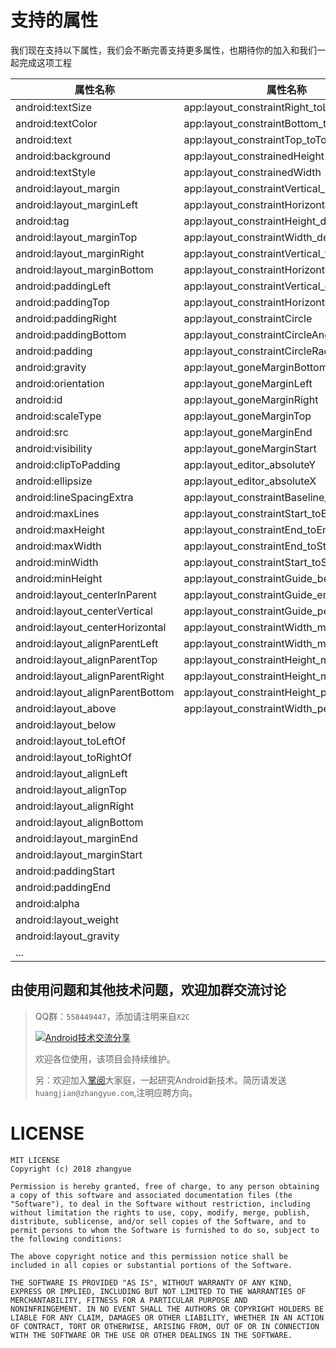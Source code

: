 # 支持的属性
我们现在支持以下属性，我们会不断完善支持更多属性，也期待你的加入和我们一起完成这项工程

| 属性名称|属性名称|
| ------ |------- |
|android:textSize| app:layout_constraintRight_toLeftOf|
|android:textColor| app:layout_constraintBottom_toTopOf|
|android:text| app:layout_constraintTop_toTopOf|
|android:background| app:layout_constrainedHeight|
|android:textStyle| app:layout_constrainedWidth|
|android:layout_margin| app:layout_constraintVertical_bias|
|android:layout_marginLeft| app:layout_constraintHorizontal_bias|
|android:tag| app:layout_constraintHeight_default|
|android:layout_marginTop| app:layout_constraintWidth_default|
|android:layout_marginRight| app:layout_constraintVertical_weight|
|android:layout_marginBottom| app:layout_constraintHorizontal_weight|
|android:paddingLeft| app:layout_constraintVertical_chainStyle|
|android:paddingTop| app:layout_constraintHorizontal_chainStyle|
|android:paddingRight| app:layout_constraintCircle|
|android:paddingBottom| app:layout_constraintCircleAngle|
|android:padding| app:layout_constraintCircleRadius|
|android:gravity| app:layout_goneMarginBottom|
|android:orientation| app:layout_goneMarginLeft|
|android:id| app:layout_goneMarginRight|
|android:scaleType| app:layout_goneMarginTop|
|android:src| app:layout_goneMarginEnd|
|android:visibility| app:layout_goneMarginStart|
|android:clipToPadding| app:layout_editor_absoluteY|
|android:ellipsize| app:layout_editor_absoluteX|
|android:lineSpacingExtra| app:layout_constraintBaseline_toBaselineOf|
|android:maxLines| app:layout_constraintStart_toEndOf|
|android:maxHeight| app:layout_constraintEnd_toEndOf|
|android:maxWidth| app:layout_constraintEnd_toStartOf|
|android:minWidth| app:layout_constraintStart_toStartOf|
|android:minHeight| app:layout_constraintGuide_begin|
|android:layout_centerInParent| app:layout_constraintGuide_end|
|android:layout_centerVertical| app:layout_constraintGuide_percent|
|android:layout_centerHorizontal| app:layout_constraintWidth_min|
|android:layout_alignParentLeft| app:layout_constraintWidth_max|
|android:layout_alignParentTop| app:layout_constraintHeight_min|
|android:layout_alignParentRight| app:layout_constraintHeight_max|
|android:layout_alignParentBottom| app:layout_constraintHeight_percent|
|android:layout_above| app:layout_constraintWidth_percent|
|android:layout_below|
|android:layout_toLeftOf|
|android:layout_toRightOf|
|android:layout_alignLeft|
|android:layout_alignTop|
|android:layout_alignRight|
|android:layout_alignBottom|
|android:layout_marginEnd|
|android:layout_marginStart|
|android:paddingStart|
|android:paddingEnd|
|android:alpha|
|android:layout_weight|
|android:layout_gravity|
|...|



## 由使用问题和其他技术问题，欢迎加群交流讨论

> QQ群：`558449447`，添加请注明来自`X2C`
>
> <a target="_blank" href="http://shang.qq.com/wpa/qunwpa?idkey=4464e9ee4fc8b05ee3c4eeb4f4be97469c1cfe46cded6b00f4a887ebebb60916"><img border="0" src="http://pub.idqqimg.com/wpa/images/group.png" alt="Android技术交流分享" title="Android技术交流分享"></a>
>
> 欢迎各位使用，该项目会持续维护。
>
>
> 另：欢迎加入[掌阅](http://www.zhangyue.com/jobs)大家庭，一起研究Android新技术。简历请发送`huangjian@zhangyue.com`,注明应聘方向。
>
# LICENSE

```
MIT LICENSE 
Copyright (c) 2018 zhangyue

Permission is hereby granted, free of charge, to any person obtaining
a copy of this software and associated documentation files (the
"Software"), to deal in the Software without restriction, including
without limitation the rights to use, copy, modify, merge, publish,
distribute, sublicense, and/or sell copies of the Software, and to
permit persons to whom the Software is furnished to do so, subject to
the following conditions:

The above copyright notice and this permission notice shall be
included in all copies or substantial portions of the Software.

THE SOFTWARE IS PROVIDED "AS IS", WITHOUT WARRANTY OF ANY KIND,
EXPRESS OR IMPLIED, INCLUDING BUT NOT LIMITED TO THE WARRANTIES OF
MERCHANTABILITY, FITNESS FOR A PARTICULAR PURPOSE AND
NONINFRINGEMENT. IN NO EVENT SHALL THE AUTHORS OR COPYRIGHT HOLDERS BE
LIABLE FOR ANY CLAIM, DAMAGES OR OTHER LIABILITY, WHETHER IN AN ACTION
OF CONTRACT, TORT OR OTHERWISE, ARISING FROM, OUT OF OR IN CONNECTION
WITH THE SOFTWARE OR THE USE OR OTHER DEALINGS IN THE SOFTWARE.
```
